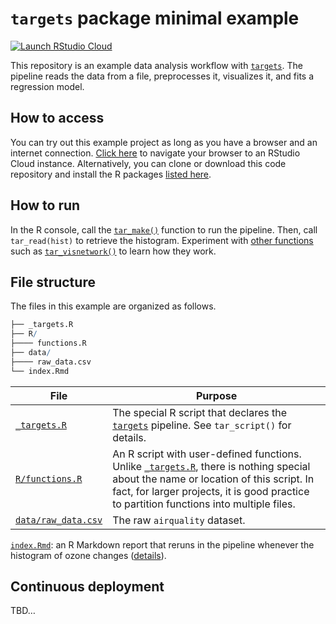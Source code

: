 
# `targets` package minimal example

[![Launch RStudio
Cloud](https://img.shields.io/badge/RStudio-Cloud-blue)](https://rstudio.cloud/project/1430691)

This repository is an example data analysis workflow with
[`targets`](https://github.com/wlandau/targets). The pipeline reads the
data from a file, preprocesses it, visualizes it, and fits a regression
model.

## How to access

You can try out this example project as long as you have a browser and
an internet connection. [Click
here](https://rstudio.cloud/project/1430691) to navigate your browser to
an RStudio Cloud instance. Alternatively, you can clone or download this
code repository and install the R packages [listed
here](https://github.com/wlandau/targets-minimal/blob/03835c2aa4679dcf3f28c623a06d7505b18bee17/DESCRIPTION#L25-L30).

## How to run

In the R console, call the
[`tar_make()`](https://wlandau.github.io/targets/reference/tar_make.html)
function to run the pipeline. Then, call `tar_read(hist)` to retrieve
the histogram. Experiment with [other
functions](https://wlandau.github.io/targets/reference/index.html) such
as
[`tar_visnetwork()`](https://wlandau.github.io/targets/reference/tar_visnetwork.html)
to learn how they work.

## File structure

The files in this example are organized as follows.

``` r
├── _targets.R
├── R/
├──── functions.R
├── data/
├──── raw_data.csv
└── index.Rmd
```

| File                                                                                          | Purpose                                                                                                                                                                                                                                                                                            |
| --------------------------------------------------------------------------------------------- | -------------------------------------------------------------------------------------------------------------------------------------------------------------------------------------------------------------------------------------------------------------------------------------------------- |
| [`_targets.R`](https://github.com/wlandau/targets-minimal/blob/main/_targets.R)               | The special R script that declares the [`targets`](https://github.com/wlandau/targets) pipeline. See `tar_script()` for details.                                                                                                                                                                   |
| [`R/functions.R`](https://github.com/wlandau/targets-minimal/blob/main/R/functions.R)         | An R script with user-defined functions. Unlike [`_targets.R`](https://github.com/wlandau/targets-minimal/blob/main/_targets.R), there is nothing special about the name or location of this script. In fact, for larger projects, it is good practice to partition functions into multiple files. |
| [`data/raw_data.csv`](https://github.com/wlandau/targets-minimal/blob/main/data/raw_data.csv) | The raw `airquality` dataset.                                                                                                                                                                                                                                                                      |

[`index.Rmd`](https://github.com/wlandau/targets-minimal/blob/main/index.Rmd):
an R Markdown report that reruns in the pipeline whenever the histogram
of ozone changes
([details](https://books.ropensci.org/targets/files.html#literate-programming)).

## Continuous deployment

TBD…
